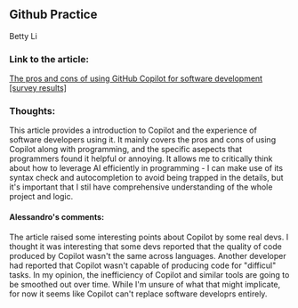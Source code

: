 ## Github Practice
Betty Li
### Link to the article:
[The pros and cons of using GitHub Copilot for software development [survey results]](https://www.future-processing.com/blog/the-pros-and-cons-of-using-github-copilot-for-software-development-survey-results/#what-is-github-copilot)

### Thoughts:
This article provides a introduction to Copilot and the experience of software developers using it. It mainly covers the pros and cons of using Copilot along with programming, and the specific asepects that programmers found it helpful or annoying. It allows me to critically think about how to leverage AI efficiently in programming - I can make use of its syntax check and autocompletion to avoid being trapped in the details, but it's important that I stil have comprehensive understanding of the whole project and logic.


#### Alessandro's comments:
The article raised some interesting points about Copilot by some real devs. I thought it was interesting that some devs reported that the quality of code produced by Copilot wasn't the same across languages. Another developer had reported that Copilot wasn't capable of producing code for "difficul" tasks. In my opinion, the inefficiency of Copilot and similar tools are going to be smoothed out over time. While I'm unsure of what that might implicate, for now it seems like Copilot can't replace software developrs entirely.